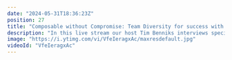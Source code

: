```yaml
---
date: "2024-05-31T18:36:23Z"
position: 27
title: "Composable without Compromise: Team Diversity for success with Jasmin Guthmann"
description: "In this live stream our host Tim Benniks interviews special guest Jasmin Guthmann with the following questions:\r\n\r\n1. What is an unexpected or surprising outcome of transitioning from a monolithic to a composable architecture?\r\n2. If you had to advise agency or SaaS company execs, what would it be?\r\n3. If you could wave a magic wand and change something in our space, what would it be?\r\n4. What bottlenecks have you seen in composable architectures? This could be any bottleneck, from tech to process.\r\n5. What feature from old technology would you like to bring back?\r\n6. How would you explain composable architectures to a 15 year old?\r\n\r\n\r\nLivestream Host: Tim Benniks \r\nhttps://twitter.com/timbenniks\r\nhttps://www.linkedin.com/in/timbenniks/\r\n\r\nJoin us on Discord at https://uniform.to/discord\r\nLearn more at https://uniform.dev\r\n\r\nFollow us on:\r\nFacebook: https://www.facebook.com/people/Uniform/\r\nTwitter: https://twitter.com/UniformDev \r\nLinkedIn: https://www.linkedin.com/company/uniformdev \r\nInstagram: https://www.instagram.com/uniform.dev/"
image: "https://i.ytimg.com/vi/VfeIeragxAc/maxresdefault.jpg"
videoId: "VfeIeragxAc"
---
```


